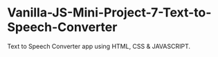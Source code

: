 # Vanilla-JS-Mini-Project-7-Text-to-Speech-Converter
Text to Speech Converter app using HTML, CSS &amp; JAVASCRIPT.
